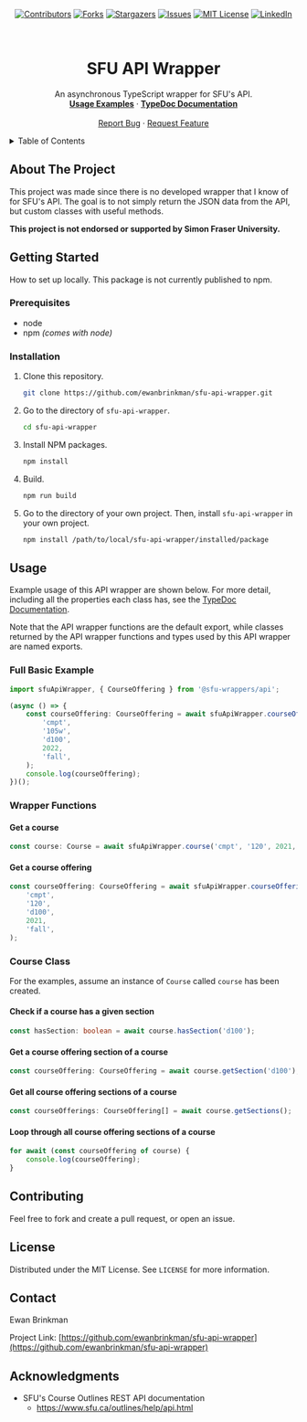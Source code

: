 <div align="center">

[![Contributors][contributors-shield]][contributors-url]
[![Forks][forks-shield]][forks-url] [![Stargazers][stars-shield]][stars-url]
[![Issues][issues-shield]][issues-url]
[![MIT License][license-shield]][license-url]
[![LinkedIn][linkedin-shield]][linkedin-url]

</div>

<br />
<div align="center">
  <h1 align="center">SFU API Wrapper</h1>

  <p align="center">
    An asynchronous TypeScript wrapper for SFU's API.
    <br />
    <a href="#usage"><strong>Usage Examples</strong></a>
    ·
    <a href="https://ewanbrinkman.github.io/sfu-api-wrapper/"><strong>TypeDoc Documentation</strong></a>
    <br />
    <br />
    <a href="https://github.com/ewanbrinkman/sfu-api-wrapper/issues">Report Bug</a>
    ·
    <a href="https://github.com/ewanbrinkman/sfu-api-wrapper/issues">Request Feature</a>
  </p>
</div>

<!-- Table of contents. -->
<details>
  <summary>Table of Contents</summary>
  <ol>
    <li>
      <a href="#about-the-project">About The Project</a>
    </li>
    <li>
      <a href="#getting-started">Getting Started</a>
      <ul>
        <li><a href="#prerequisites">Prerequisites</a></li>
        <li><a href="#installation">Installation</a></li>
      </ul>
    </li>
    <li><a href="#usage">Usage</a></li>
    <li><a href="#contributing">Contributing</a></li>
    <li><a href="#license">License</a></li>
    <li><a href="#contact">Contact</a></li>
  </ol>
</details>

## About The Project

This project was made since there is no developed wrapper that I know of for
SFU's API. The goal is to not simply return the JSON data from the API, but
custom classes with useful methods.

**This project is not endorsed or supported by Simon Fraser University.**

## Getting Started

How to set up locally. This package is not currently published to npm.

### Prerequisites

-   node
-   npm _(comes with node)_

### Installation

1. Clone this repository.
    ```sh
    git clone https://github.com/ewanbrinkman/sfu-api-wrapper.git
    ```
2. Go to the directory of `sfu-api-wrapper`.
    ```sh
    cd sfu-api-wrapper
    ```
3. Install NPM packages.
    ```sh
    npm install
    ```
4. Build.
    ```sh
    npm run build
    ```
5. Go to the directory of your own project. Then, install `sfu-api-wrapper` in your own
   project.
    ```sh
    npm install /path/to/local/sfu-api-wrapper/installed/package
    ```

## Usage

Example usage of this API wrapper are shown below. For more detail, including
all the properties each class has, see the
<a href="https://ewanbrinkman.github.io/sfu-api-wrapper/">TypeDoc Documentation</a>.

Note that the API wrapper functions are the default export, while classes
returned by the API wrapper functions and types used by this API wrapper are
named exports.

### Full Basic Example

```typescript
import sfuApiWrapper, { CourseOffering } from '@sfu-wrappers/api';

(async () => {
    const courseOffering: CourseOffering = await sfuApiWrapper.courseOffering(
        'cmpt',
        '105w',
        'd100',
        2022,
        'fall',
    );
    console.log(courseOffering);
})();
```

### Wrapper Functions

#### Get a course

```typescript
const course: Course = await sfuApiWrapper.course('cmpt', '120', 2021, 'fall');
```

#### Get a course offering

```typescript
const courseOffering: CourseOffering = await sfuApiWrapper.courseOffering(
    'cmpt',
    '120',
    'd100',
    2021,
    'fall',
);
```

### Course Class

For the examples, assume an instance of `Course` called `course` has been
created.

#### Check if a course has a given section

```typescript
const hasSection: boolean = await course.hasSection('d100');
```

#### Get a course offering section of a course

```typescript
const courseOffering: CourseOffering = await course.getSection('d100');
```

#### Get all course offering sections of a course

```typescript
const courseOfferings: CourseOffering[] = await course.getSections();
```

#### Loop through all course offering sections of a course

```typescript
for await (const courseOffering of course) {
    console.log(courseOffering);
}
```

## Contributing

Feel free to fork and create a pull request, or open an issue.

## License

Distributed under the MIT License. See `LICENSE` for more information.

## Contact

Ewan Brinkman

Project Link:
[https://github.com/ewanbrinkman/sfu-api-wrapper](https://github.com/ewanbrinkman/sfu-api-wrapper)


## Acknowledgments

- SFU's Course Outlines REST API documentation
    - https://www.sfu.ca/outlines/help/api.html

<!-- Markdown links and images -->

[contributors-shield]:
    https://img.shields.io/github/contributors/ewanbrinkman/sfu-api-wrapper.svg?style=for-the-badge
[contributors-url]: https://github.com/ewanbrinkman/sfu-api-wrapper/graphs/contributors
[forks-shield]:
    https://img.shields.io/github/forks/ewanbrinkman/sfu-api-wrapper.svg?style=for-the-badge
[forks-url]: https://github.com/ewanbrinkman/sfu-api-wrapper/network/members
[stars-shield]:
    https://img.shields.io/github/stars/ewanbrinkman/sfu-api-wrapper.svg?style=for-the-badge
[stars-url]: https://github.com/ewanbrinkman/sfu-api-wrapper/stargazers
[issues-shield]:
    https://img.shields.io/github/issues/ewanbrinkman/sfu-api-wrapper.svg?style=for-the-badge
[issues-url]: https://github.com/ewanbrinkman/sfu-api-wrapper/issues
[license-shield]:
    https://img.shields.io/github/license/ewanbrinkman/sfu-api-wrapper.svg?style=for-the-badge
[license-url]: https://github.com/ewanbrinkman/sfu-api-wrapper/blob/main/LICENSE
[linkedin-shield]:
    https://img.shields.io/badge/-LinkedIn-black.svg?style=for-the-badge&logo=linkedin&colorB=555
[linkedin-url]: https://linkedin.com/in/ewan-brinkman
